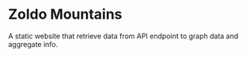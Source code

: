 # Zoldo Mountains
A static website that retrieve data from API endpoint to graph data and aggregate info.
